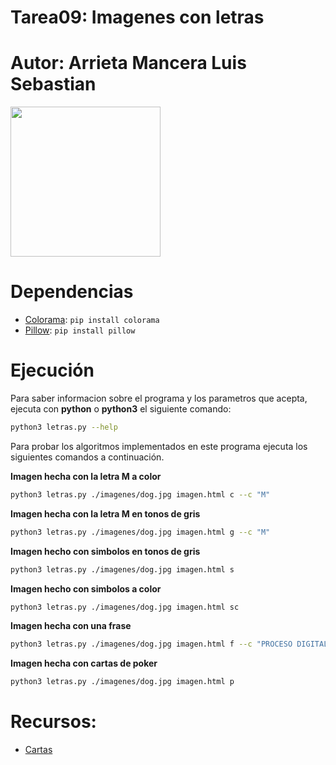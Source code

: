 # Tarea09: Imagenes con letras

# Autor: Arrieta Mancera Luis Sebastian

<img src="https://i.giphy.com/media/v1.Y2lkPTc5MGI3NjExYnRkczkxZnFzYnRjOGJyeXVlZnZ3bWx4YjNzZzZqZXBkZGpseGlzeCZlcD12MV9pbnRlcm5hbF9naWZfYnlfaWQmY3Q9Zw/gw3LordAQW5GAWE8/giphy.gif" width="240px"/>

# Dependencias

+ [Colorama](https://pypi.org/project/colorama/): `pip install colorama`
+ [Pillow](https://pypi.org/project/pillow/): `pip install pillow`

# Ejecución

Para saber informacion sobre el programa y los parametros que acepta, ejecuta con **python** o **python3** el siguiente comando:

```bash
python3 letras.py --help
```

Para probar los algoritmos implementados en este programa ejecuta los siguientes comandos a continuación.

**Imagen hecha con la letra M a color**
```bash
python3 letras.py ./imagenes/dog.jpg imagen.html c --c "M"
```

**Imagen hecha con la letra M en tonos de gris**
```bash
python3 letras.py ./imagenes/dog.jpg imagen.html g --c "M"
```

**Imagen hecho con simbolos en tonos de gris**
```bash
python3 letras.py ./imagenes/dog.jpg imagen.html s
```

**Imagen hecho con simbolos a color**
```bash
python3 letras.py ./imagenes/dog.jpg imagen.html sc
```

**Imagen hecha con una frase**
```bash
python3 letras.py ./imagenes/dog.jpg imagen.html f --c "PROCESO DIGITAL DE IMAGENES "
```

**Imagen hecha con cartas de poker**
```bash
python3 letras.py ./imagenes/dog.jpg imagen.html p
```



# Recursos:

+ [Cartas]([Recu](https://github.com/Xadeck/xCards/tree/master))